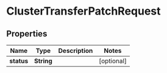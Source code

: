 

# ClusterTransferPatchRequest


## Properties

Name | Type | Description | Notes
------------ | ------------- | ------------- | -------------
**status** | **String** |  |  [optional]




